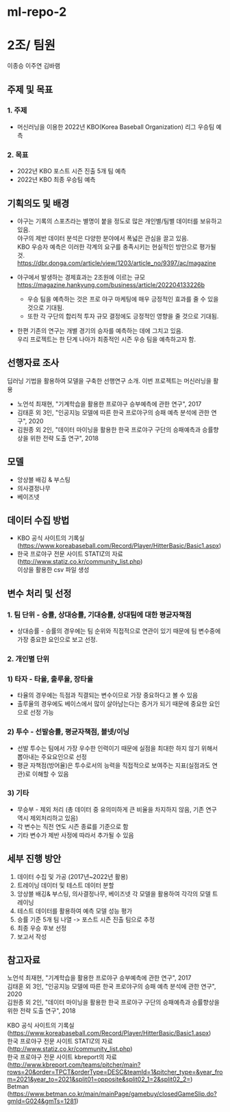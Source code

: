 # ml-repo-2
# 2조/ 팀원
 이종승 이주연 김바램


## 주제 및 목표
### 1. 주제
  * 머신러닝을 이용한 2022년 KBO(Korea Baseball Organization) 리그 우승팀 예측

### 2. 목표 
  - 2022년 KBO 포스트 시즌 진출 5개 팀 예측
  - 2022년 KBO 최종 우승팀 예측


## 기획의도 및 배경

* 야구는 기록의 스포츠라는 별명이 붙을 정도로 많은 개인별/팀별 데이터를 보유하고 있음.<br>
야구의 제반 데이터 분석은 다양한 분야에서 폭넓은 관심을 끌고 있음.<br>
KBO 우승자 예측은 이러한 각계의 요구를 충족시키는 현실적인 방안으로 평가될 것.
https://dbr.donga.com/article/view/1203/article_no/9397/ac/magazine

* 야구에서 발생하는 경제효과는 2조원에 이르는 규모<br>
https://magazine.hankyung.com/business/article/202204133226b

    * 우승 팀을 예측하는 것은 프로 야구 마케팅에 매우 긍정적인 효과를 줄 수 있을 것으로 기대됨.
    * 또한 각 구단의 합리적 투자 규모 결정에도 긍정적인 영향을 줄 것으로 기대됨.

* 한편 기존의 연구는 개별 경기의 승자를 예측하는 데에 그치고 있음.<br>
우리 프로젝트는 한 단계 나아가 최종적인 시즌 우승 팀을 예측하고자 함.


## 선행자료 조사

딥러닝 기법을 활용하여 모델을 구축한 선행연구 소개. 이번 프로젝트는 머신러닝을 활용 
  * 노언석 최재현, "기계학습을 활용한 프로야구 승부예측에 관한 연구", 2017
  * 김태훈 외 3인, "인공지능 모델에 따른 한국 프로야구의 승패 예측 분석에 관한 연구", 2020
  * 김원종 외 2인, "데이터 마이닝을 활용한 한국 프로야구 구단의 승패예측과 승률향상을 위한 전략 도출 연구", 2018


## 모델
 * 앙상블 배깅 & 부스팅
 * 의사결정나무 
 * 베이즈넷
 
 
## 데이터 수집 방법 
* KBO 공식 사이트의 기록실 (https://www.koreabaseball.com/Record/Player/HitterBasic/Basic1.aspx)
* 한국 프로야구 전문 사이트 STATIZ의 자료 (http://www.statiz.co.kr/community_list.php) <br>
   이상을 활용한 csv 파일 생성
   
   
## 변수 처리 및 선정

### 1. 팀 단위 - 승률, 상대승률, 기대승률, 상대팀에 대한 평균자책점
- 상대승률 - 승률의 경우에는 팀 순위와 직접적으로 연관이 있기 때문에 팀 변수중에 가장 중요한 요인으로 보고 선정.
### 2. 개인별 단위
### 1) 타자 - 타율, 출루율, 장타율
   - 타율의 경우에는 득점과 직결되는 변수이므로 가장 중요하다고 볼 수 있음
   - 출루율의 경우에도 베이스에서 많이 살아남는다는 증거가 되기 때문에 중요한 요인으로 선정 가능
### 2) 투수 - 선발승률, 평균자책점, 볼넷/이닝
  - 선발 투수는 팀에서 가장 우수한 인력이기 때문에 실점을 최대한 하지 않기 위해서 뽑아내는 주요요인으로 선정
  - 평균 자책점(방어율)은 투수로서의 능력을 직접적으로 보여주는 지표(실점과도 연관)로 이해할 수 있음
### 3) 기타
* 무승부 - 제외 처리 (총 데이터 중 유의미하게 큰 비율을 차지하지 않음, 기존 연구 역시 제외처리하고 있음)
* 각 변수는 직전 연도 시즌 종료를 기준으로 함
* 기타 변수가 제반 사정에 따라서 추가될 수 있음


## 세부 진행 방안

 1. 데이터 수집 및 가공 (2017년~2022년 활용)
 2. 트레이닝 데이터 및 테스트 데이터 분할 
 3. 앙상블 배깅& 부스팅, 의사결정나무, 베이즈넷 각 모델을 활용하여 각각의 모델 트레이닝
 4. 테스트 데이터를 활용하여 예측 모델 성능 평가 
 5. 승률 기준 5개 팀 나열 -> 포스트 시즌 진출 팀으로 추정
 6. 최종 우승 후보 선정
 7. 보고서 작성

## 참고자료

노언석 최재현, "기계학습을 활용한 프로야구 승부예측에 관한 연구", 2017 <br>
김태훈 외 3인, "인공지능 모델에 따른 한국 프로야구의 승패 예측 분석에 관한 연구", 2020<br>
김원종 외 2인, "데이터 마이닝을 활용한 한국 프로야구 구단의 승패예측과 승률향상을 위한 전략 도출 연구", 2018  

KBO 공식 사이트의 기록실 (https://www.koreabaseball.com/Record/Player/HitterBasic/Basic1.aspx)<br>
한국 프로야구 전문 사이트 STATIZ의 자료 (http://www.statiz.co.kr/community_list.php)<br>
한국 프로야구 전문 사이트 kbreport의 자료 (http://www.kbreport.com/teams/pitcher/main?rows=20&order=TPCT&orderType=DESC&teamId=1&pitcher_type=&year_from=2021&year_to=2021&split01=opposite&split02_1=2&split02_2=)<br>
Betman (https://www.betman.co.kr/main/mainPage/gamebuy/closedGameSlip.do?gmId=G024&gmTs=1281)
  
